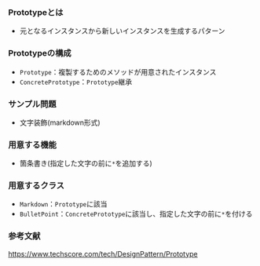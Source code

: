 ### Prototypeとは
* 元となるインスタンスから新しいインスタンスを生成するパターン

### Prototypeの構成
* `Prototype`：複製するためのメソッドが用意されたインスタンス
* `ConcretePrototype`：`Prototype`継承

### サンプル問題
* 文字装飾(markdown形式)

### 用意する機能
* 箇条書き(指定した文字の前に`*`を追加する)

### 用意するクラス
* `Markdown`：`Prototype`に該当
* `BulletPoint`：`ConcretePrototype`に該当し、指定した文字の前に`*`を付ける

### 参考文献
https://www.techscore.com/tech/DesignPattern/Prototype
